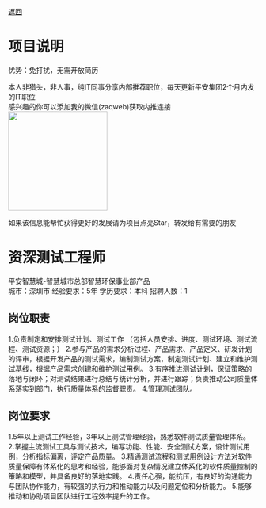 [返回](../)

# 项目说明

优势：免打扰，无需开放简历

本人非猎头，非人事，纯IT同事分享内部推荐职位，每天更新平安集团2个月内发的IT职位  
感兴趣的你可以添加我的微信(zaqweb)获取内推连接  
<img src="https://github.com/zaqweb/PA-IT-JOBS/blob/master/WechatICode.jpeg"  height="200" width="200">

如果该信息能帮忙获得更好的发展请为项目点亮Star，转发给有需要的朋友

# 资深测试工程师
平安智慧城-智慧城市总部智慧环保事业部产品  
城市：深圳市 经验要求：5年 学历要求：本科  招聘人数：1

## 岗位职责
1.负责制定和安排测试计划、测试工作 （包括人员安排、进度、测试环境、测试流程、测试资源；）
2.参与产品的需求分析过程、产品需求、产品定义、研发计划的评审，根据开发产品的测试需求，编制测试方案，制定测试计划、建立和维护测试基线，根据产品需求创建和维护测试用例。
3.有序推进测试计划，保证策略的落地与闭环；对测试结果进行总结与统计分析，并进行跟踪；负责推动公司质量体系落实到部门，执行质量体系的监督职责。
4.管理测试团队。

## 岗位要求
1.5年以上测试工作经验，3年以上测试管理经验，熟悉软件测试质量管理体系。
2.掌握主流测试工具与测试技术，编写功能、性能、安全测试方案，设计测试用例，分析指标偏离，评定产品质量。
3.精通测试流程和测试用例设计方法对软件质量保障有体系化的思考和经验，能够面对复杂情况建立体系化的软件质量控制的策略和模型，并具备良好的落地实践。
4.责任心强，能抗压，有良好的沟通能力与团队协作能力，有较强的执行力和推动能力以及问题定位和分析能力。
5.能够推动和协助项目团队进行工程效率提升的工作。




